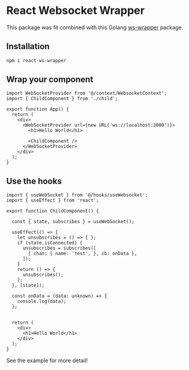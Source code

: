 # React Websocket Wrapper

This package was fit combined with this Golang [ws-wrapper](https://github.com/darmawan01/ws-wrapper) package.

## Installation

```bash
npm i react-ws-wrapper
```

## Wrap your component

```tsx
import WebSocketProvider from '@/context/WebsocketContext';
import { ChildComponent } from './child';

export function App() {
  return (
    <div>
      <WebSocketProvider url={new URL('ws://localhost:3000')}>
        <h1>Hello World</h1>

        <ChildComponent />
      </WebSocketProvider>
    </div>
  );
}
```

## Use the hooks

```tsx
import { useWebSocket } from '@/hooks/useWebsocket';
import { useEffect } from 'react';

export function ChildComponent() {

  const { state, subscribes } = useWebSocket();

  useEffect(() => {
    let unsubscribes = () => { };
    if (state.isConnected) {
      unsubscribes = subscribes([
        { chan: { name: 'test', }, cb: onData },
      ]);
    }
    return () => {
      unsubscribes();
    };
  }, [state]);

  const onData = (data: unknown) => {
    console.log(data);
  };


  return (
    <div>
      <h1>Hello World</h1>
    </div>
  );
}
```

See the example for more detail!